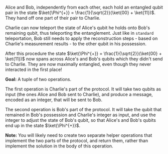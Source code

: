 Alice and Bob, independently from each other, each hold an entangled qubit pair in the state $\ket{\Phi^{+}} = \frac{1}{\sqrt{2}}(\ket{00} + \ket{11})$. They hand off one part of their pair to Charlie.

Charlie can now teleport the state of Alice's qubit he holds onto Bob's remaining qubit, thus teleporting the entanglement. Just like in `standard` teleportation, Bob still needs to apply the reconstruction steps - based on Charlie's measurement results - to the other qubit in his possession.

After this procedure the state $\ket{\Phi^{+}} = \frac{1}{\sqrt{2}}(\ket{00} + \ket{11})$ now spans across Alice's and Bob's qubits which they didn't send to Charlie. They are now maximally entangled, even though they never interacted in the first place!

**Goal:** 
A tuple of two operations.

The first operation is Charlie's part of the protocol. It will take two qubits as input (the ones Alice and Bob sent to Charlie), and produce a message, encoded as an integer, that will be sent to Bob.

The second operation is Bob's part of the protocol. It will take the qubit that remained in Bob's possession and Charlie's integer as input, and use the integer to adjust the state of Bob's qubit, so that Alice's and Bob's qubits end up in the state $\ket{\Phi^{+}}$.

**Note:**
You will likely need to create two separate helper operations that implement the two parts of the protocol, and return them, rather than implement the solution in the body of this operation.